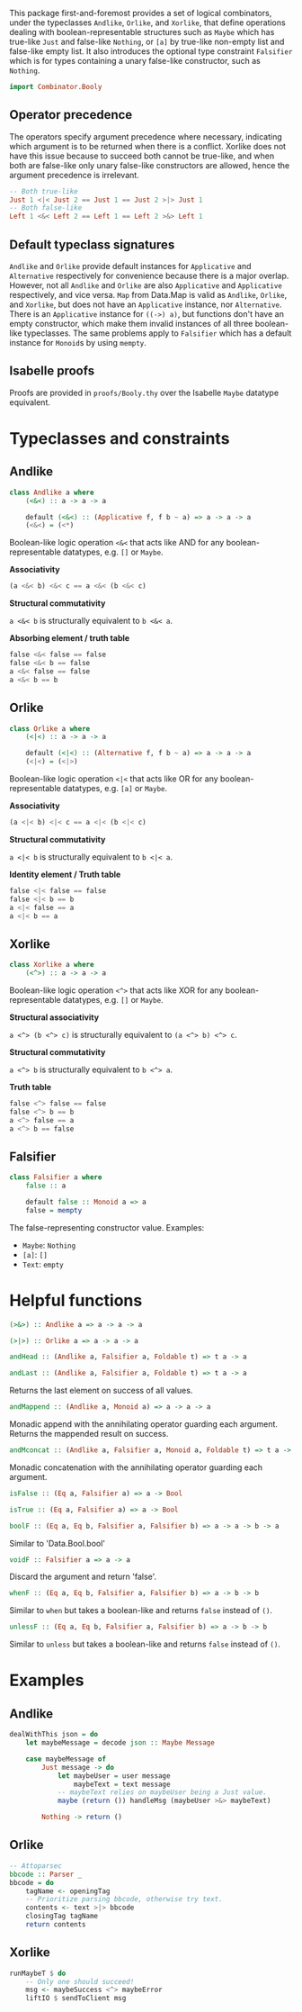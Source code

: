 
This package first-and-foremost provides a set of logical combinators,
under the typeclasses `Andlike`, `Orlike`, and `Xorlike`,
that define operations dealing with boolean-representable structures such
as `Maybe` which has true-like `Just` and false-like `Nothing`, or `[a]` by
true-like non-empty list and false-like empty list. It also introduces
the optional type constraint `Falsifier` which is for types containing a
unary false-like constructor, such as `Nothing`.

```haskell
import Combinator.Booly
```

## Operator precedence

The operators specify argument precedence where necessary, indicating which
argument is to be returned when there is a conflict. Xorlike does not have this
issue because to succeed both cannot be true-like, and when both are false-like
only unary false-like constructors are allowed, hence the argument precedence
is irrelevant.

```haskell
-- Both true-like
Just 1 <|< Just 2 == Just 1 == Just 2 >|> Just 1
-- Both false-like
Left 1 <&< Left 2 == Left 1 == Left 2 >&> Left 1
```

## Default typeclass signatures

`Andlike` and `Orlike` provide default instances for `Applicative` and
`Alternative` respectively for convenience because there is a major overlap.
However, not all `Andlike` and `Orlike` are also `Applicative` and `Applicative`
respectively, and vice versa. `Map` from Data.Map is valid as `Andlike`,
`Orlike`, and `Xorlike`, but does not have an `Applicative` instance, nor
`Alternative`. There is an `Applicative` instance for `((->) a)`, but functions
don't have an empty constructor, which make them invalid instances of all three
boolean-like typeclasses. The same problems apply to `Falsifier` which has a
default instance for `Monoid`s by using `mempty`.

## Isabelle proofs

Proofs are provided in `proofs/Booly.thy` over the Isabelle `Maybe` datatype
equivalent.

# Typeclasses and constraints

## Andlike

```haskell
class Andlike a where
    (<&<) :: a -> a -> a

    default (<&<) :: (Applicative f, f b ~ a) => a -> a -> a
    (<&<) = (<*)
```

Boolean-like logic operation `<&<` that acts like AND for any
boolean-representable datatypes, e.g. `[]` or `Maybe`.

__Associativity__

```haskell
(a <&< b) <&< c == a <&< (b <&< c)
```

__Structural commutativity__

`a <&< b` is structurally equivalent to `b <&< a`.

__Absorbing element / truth table__

```haskell
false <&< false == false
false <&< b == false
a <&< false == false
a <&< b == b
```

## Orlike

```haskell
class Orlike a where
    (<|<) :: a -> a -> a

    default (<|<) :: (Alternative f, f b ~ a) => a -> a -> a
    (<|<) = (<|>)
```

Boolean-like logic operation `<|<` that acts like OR for any
boolean-representable datatypes, e.g. `[a]` or `Maybe`.

__Associativity__

```haskell
(a <|< b) <|< c == a <|< (b <|< c)
```

__Structural commutativity__

`a <|< b` is structurally equivalent to `b <|< a`.

__Identity element / Truth table__

```haskell
false <|< false == false
false <|< b == b
a <|< false == a
a <|< b == a
```

## Xorlike

```haskell
class Xorlike a where
    (<^>) :: a -> a -> a
```

Boolean-like logic operation `<^>` that acts like XOR for any
boolean-representable datatypes, e.g. `[]` or `Maybe`.

__Structural associativity__

`a <^> (b <^> c)` is structurally equivalent to `(a <^> b) <^> c`.

__Structural commutativity__

`a <^> b` is structurally equivalent to `b <^> a`.

__Truth table__

```haskell
false <^> false == false
false <^> b == b
a <^> false == a
a <^> b == false
```

## Falsifier

```haskell
class Falsifier a where
    false :: a

    default false :: Monoid a => a
    false = mempty
```

The false-representing constructor value. Examples:

* `Maybe`: `Nothing`
* `[a]`: `[]`
* `Text`: `empty`



# Helpful functions
```haskell
(>&>) :: Andlike a => a -> a -> a
```

```haskell
(>|>) :: Orlike a => a -> a -> a
```

```haskell
andHead :: (Andlike a, Falsifier a, Foldable t) => t a -> a
```

```haskell
andLast :: (Andlike a, Falsifier a, Foldable t) => t a -> a
```
Returns the last element on success of all values.

```haskell
andMappend :: (Andlike a, Monoid a) => a -> a -> a
```
Monadic append with the annihilating operator guarding each argument.
Returns the mappended result on success.

```haskell
andMconcat :: (Andlike a, Falsifier a, Monoid a, Foldable t) => t a -> a
```
Monadic concatenation with the annihilating operator guarding each argument.

```haskell
isFalse :: (Eq a, Falsifier a) => a -> Bool
```

```haskell
isTrue :: (Eq a, Falsifier a) => a -> Bool
```

```haskell
boolF :: (Eq a, Eq b, Falsifier a, Falsifier b) => a -> a -> b -> a
```
Similar to 'Data.Bool.bool'

```haskell
voidF :: Falsifier a => a -> a
```
Discard the argument and return 'false'.

```haskell
whenF :: (Eq a, Eq b, Falsifier a, Falsifier b) => a -> b -> b
```
Similar to `when` but takes a boolean-like and returns `false` instead of `()`.

```haskell
unlessF :: (Eq a, Eq b, Falsifier a, Falsifier b) => a -> b -> b
```
Similar to `unless` but takes a boolean-like and returns `false` instead of `()`.


# Examples

## Andlike

```haskell
dealWithThis json = do
    let maybeMessage = decode json :: Maybe Message

    case maybeMessage of
        Just message -> do
            let maybeUser = user message
                maybeText = text message
            -- maybeText relies on maybeUser being a Just value.
            maybe (return ()) handleMsg (maybeUser >&> maybeText)

        Nothing -> return ()
```

## Orlike

```haskell
-- Attoparsec
bbcode :: Parser _
bbcode = do
    tagName <- openingTag
    -- Prioritize parsing bbcode, otherwise try text.
    contents <- text >|> bbcode
    closingTag tagName
    return contents
```

## Xorlike

```haskell
runMaybeT $ do
    -- Only one should succeed!
    msg <- maybeSuccess <^> maybeError
    liftIO $ sendToClient msg
```

